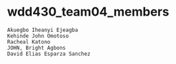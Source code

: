 # wdd430_team04_members

	Akuegbo Iheanyi Ejeagba
	Kehinde John Omotoso
	Racheal Katono
	JOHN, Bright Agbons
	David Elias Esparza Sanchez
